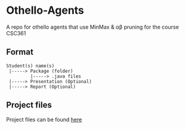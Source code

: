 # Othello-Agents
A repo for othello agents that use MinMax &amp; αβ pruning for the course CSC361


## Format
```
Student(s) name(s)
 |-----> Package (folder)
         |-----> .java files
 |-----> Presentation (Optional)
 |-----> Report (Optional)
```

## Project files
Project files can be found [here](https://github.com/Hawzen/Othello-Agents/tree/main/Project%20files)

